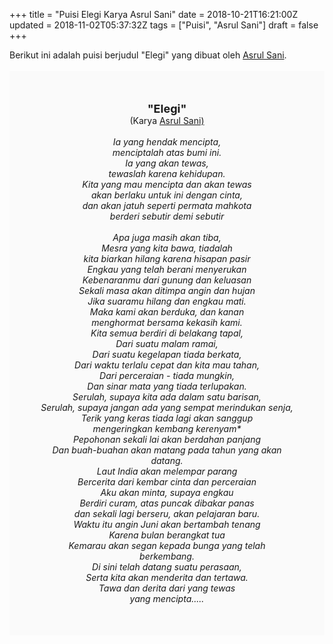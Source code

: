 +++
title = "Puisi Elegi Karya Asrul Sani"
date = 2018-10-21T16:21:00Z
updated = 2018-11-02T05:37:32Z
tags = ["Puisi", "Asrul Sani"]
draft = false
+++

<div dir="ltr" style="text-align: left;" trbidi="on"><div style="text-align: justify;">Berikut ini adalah puisi berjudul "Elegi" yang dibuat oleh <a href="https://ensiklopedia.kemdikbud.go.id/sastra/artikel/Asrul_Sani" target="_blank">Asrul Sani</a>. </div><br /><div style="background: #FAFAFA; font-size: 14px; height: auto; margin: 0 auto; padding: 50px; text-align: center; width: auto;"><span style="font-size: 18px;"><b>"Elegi"</b></span><br />(Karya <a href="https://www.sekata.web.id/tags/asrul-sani" target="_blank">Asrul Sani)</a> <br /><br /><i>Ia yang hendak mencipta,</i><br /><i>menciptalah atas bumi ini.</i><br /><i>Ia yang akan tewas,</i><br /><i>tewaslah karena kehidupan.</i><br /><i>Kita yang mau mencipta dan akan tewas</i><br /><i>akan berlaku untuk ini dengan cinta,</i><br /><i>dan akan jatuh seperti permata mahkota</i><br /><i>berderi sebutir demi sebutir</i><br /><br /><i>Apa juga masih akan tiba,</i><br /><i>Mesra yang kita bawa, tiadalah</i><br /><i>kita biarkan hilang karena hisapan pasir</i><br /><i>Engkau yang telah berani menyerukan</i><br /><i>Kebenaranmu dari gunung dan keluasan</i><br /><i>Sekali masa akan ditimpa angin dan hujan</i><br /><i>Jika suaramu hilang dan engkau mati.</i><br /><i>Maka kami akan berduka, dan kanan</i><br /><i>menghormat bersama kekasih kami.</i><br /><i>Kita semua berdiri di belakang tapal,</i><br /><i>Dari suatu malam ramai,</i><br /><i>Dari suatu kegelapan tiada berkata,</i><br /><i>Dari waktu terlalu cepat dan kita mau tahan,</i><br /><i>Dari perceraian - tiada mungkin,</i><br /><i>Dan sinar mata yang tiada terlupakan.</i><br /><i>Serulah, supaya kita ada dalam satu barisan,</i><br /><i>Serulah, supaya jangan ada yang sempat merindukan senja,</i><br /><i>Terik yang keras tiada lagi akan sanggup</i><br /><i>mengeringkan kembang kerenyam*</i><br /><i>Pepohonan sekali lai akan berdahan panjang</i><br /><i>Dan buah-buahan akan matang pada tahun yang akan datang.</i><br /><i>Laut India akan melempar parang</i><br /><i>Bercerita dari kembar cinta dan perceraian</i><br /><i>Aku akan minta, supaya engkau</i><br /><i>Berdiri curam, atas puncak dibakar panas</i><br /><i>dan sekali lagi berseru, akan pelajaran baru.</i><br /><i>Waktu itu angin Juni akan bertambah tenang</i><br /><i>Karena bulan berangkat tua</i><br /><i>Kemarau akan segan kepada bunga yang telah berkembang.</i><br /><i>Di sini telah datang suatu perasaan,</i><br /><i>Serta kita akan menderita dan tertawa.</i><br /><i>Tawa dan derita dari yang tewas</i><br /><i>yang mencipta.....</i></div></div>
